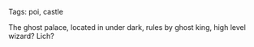 Tags: poi, castle

The ghost palace, located in under dark, rules by ghost king, high level wizard? Lich?
